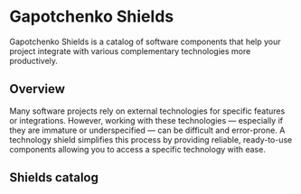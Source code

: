 # Gapotchenko Shields

Gapotchenko Shields is a catalog of software components that help your project integrate with various complementary technologies more productively.

## Overview

Many software projects rely on external technologies for specific features or integrations.
However, working with these technologies — especially if they are immature or underspecified — can be difficult and error-prone.
A technology shield simplifies this process by providing reliable, ready-to-use components allowing you to access a specific technology with ease.

## Shields catalog
